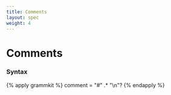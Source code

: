 ```yaml
---
title: Comments
layout: spec
weight: 4
---
```


# Comments

### Syntax

{% apply grammkit %}
comment = "#" .* "\n"?
{% endapply %}
